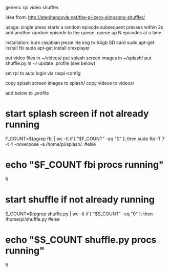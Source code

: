 generic rpi video shuffler.

idea from:
http://stephencoyle.net/the-pi-zero-simpsons-shuffler/

usage:
single press starts a random episode
subsequent presses within 2s add another random episode to the queue. queue up N episodes at a time.

installation:
burn raspbian jessie lite img to 64gb SD card
sudo apt-get install fbi
sudo apt-get install omxplayer

put video files in ~/videos/
put splash screen images in ~/splash/
put shuffle.py in ~/
update .profile (see below)

set rpi to auto login via raspi-config

copy splash screen images to splash/
copy videos to videos/

add below to .profile

# start splash screen if not already running
F_COUNT=$(pgrep fbi | wc -l)
if [ "$F_COUNT" -eq "0" ]; then
    sudo fbi -T 7 -t 4 -noverbose -a /home/pi/splash/*.*
#else
#    echo "$F_COUNT fbi procs running"
fi

# start shuffle if not already running
S_COUNT=$(pgrep shuffle.py | wc -l)
if [ "$S_COUNT" -eq "0" ]; then
    /home/pi/shuffle.py
#else
#    echo "$S_COUNT shuffle.py procs running"
fi

